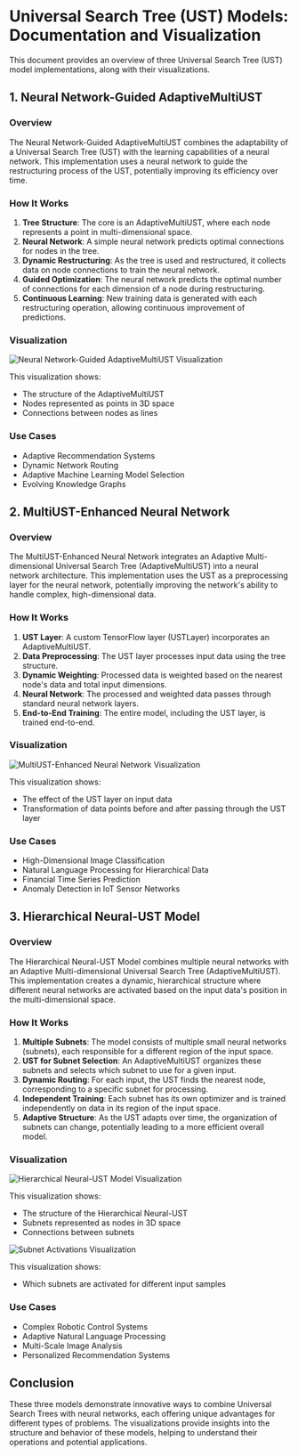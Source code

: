 # Universal Search Tree (UST) Models: Documentation and Visualization

This document provides an overview of three Universal Search Tree (UST) model implementations, along with their visualizations.

## 1. Neural Network-Guided AdaptiveMultiUST

### Overview

The Neural Network-Guided AdaptiveMultiUST combines the adaptability of a Universal Search Tree (UST) with the learning capabilities of a neural network. This implementation uses a neural network to guide the restructuring process of the UST, potentially improving its efficiency over time.

### How It Works

1. **Tree Structure**: The core is an AdaptiveMultiUST, where each node represents a point in multi-dimensional space.
2. **Neural Network**: A simple neural network predicts optimal connections for nodes in the tree.
3. **Dynamic Restructuring**: As the tree is used and restructured, it collects data on node connections to train the neural network.
4. **Guided Optimization**: The neural network predicts the optimal number of connections for each dimension of a node during restructuring.
5. **Continuous Learning**: New training data is generated with each restructuring operation, allowing continuous improvement of predictions.

### Visualization

![Neural Network-Guided AdaptiveMultiUST Visualization](nn_guided_multiust_visualization.png)

This visualization shows:
- The structure of the AdaptiveMultiUST
- Nodes represented as points in 3D space
- Connections between nodes as lines

### Use Cases

- Adaptive Recommendation Systems
- Dynamic Network Routing
- Adaptive Machine Learning Model Selection
- Evolving Knowledge Graphs

## 2. MultiUST-Enhanced Neural Network

### Overview

The MultiUST-Enhanced Neural Network integrates an Adaptive Multi-dimensional Universal Search Tree (AdaptiveMultiUST) into a neural network architecture. This implementation uses the UST as a preprocessing layer for the neural network, potentially improving the network's ability to handle complex, high-dimensional data.

### How It Works

1. **UST Layer**: A custom TensorFlow layer (USTLayer) incorporates an AdaptiveMultiUST.
2. **Data Preprocessing**: The UST layer processes input data using the tree structure.
3. **Dynamic Weighting**: Processed data is weighted based on the nearest node's data and total input dimensions.
4. **Neural Network**: The processed and weighted data passes through standard neural network layers.
5. **End-to-End Training**: The entire model, including the UST layer, is trained end-to-end.

### Visualization

![MultiUST-Enhanced Neural Network Visualization](multiust_enhanced_nn_visualization.png)

This visualization shows:
- The effect of the UST layer on input data
- Transformation of data points before and after passing through the UST layer

### Use Cases

- High-Dimensional Image Classification
- Natural Language Processing for Hierarchical Data
- Financial Time Series Prediction
- Anomaly Detection in IoT Sensor Networks

## 3. Hierarchical Neural-UST Model

### Overview

The Hierarchical Neural-UST Model combines multiple neural networks with an Adaptive Multi-dimensional Universal Search Tree (AdaptiveMultiUST). This implementation creates a dynamic, hierarchical structure where different neural networks are activated based on the input data's position in the multi-dimensional space.

### How It Works

1. **Multiple Subnets**: The model consists of multiple small neural networks (subnets), each responsible for a different region of the input space.
2. **UST for Subnet Selection**: An AdaptiveMultiUST organizes these subnets and selects which subnet to use for a given input.
3. **Dynamic Routing**: For each input, the UST finds the nearest node, corresponding to a specific subnet for processing.
4. **Independent Training**: Each subnet has its own optimizer and is trained independently on data in its region of the input space.
5. **Adaptive Structure**: As the UST adapts over time, the organization of subnets can change, potentially leading to a more efficient overall model.

### Visualization

![Hierarchical Neural-UST Model Visualization](hierarchical_neural_ust_visualization.png)

This visualization shows:
- The structure of the Hierarchical Neural-UST
- Subnets represented as nodes in 3D space
- Connections between subnets

![Subnet Activations Visualization](subnet_activations_visualization.png)

This visualization shows:
- Which subnets are activated for different input samples

### Use Cases

- Complex Robotic Control Systems
- Adaptive Natural Language Processing
- Multi-Scale Image Analysis
- Personalized Recommendation Systems

## Conclusion

These three models demonstrate innovative ways to combine Universal Search Trees with neural networks, each offering unique advantages for different types of problems. The visualizations provide insights into the structure and behavior of these models, helping to understand their operations and potential applications.
